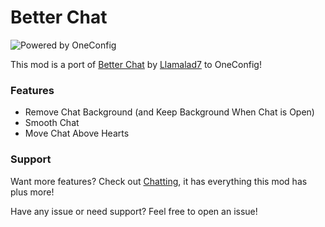 # Better Chat

![Powered by OneConfig](https://polyfrost.org/media/branding/badges/badge_1.svg)

This mod is a port of [Better Chat](https://github.com/LlamaLad7/Better-Chat) by [Llamalad7](https://github.com/LlamaLad7) to OneConfig!

### Features

- Remove Chat Background (and Keep Background When Chat is Open)
- Smooth Chat
- Move Chat Above Hearts

### Support

Want more features? Check out [Chatting](https://github.com/Polyfrost/Chatting), it has everything this mod has plus more!

Have any issue or need support? Feel free to open an issue!